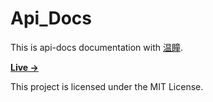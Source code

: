 # Api_Docs

This is api-docs documentation with [温瞳](https://www.caiths.com).

[**Live →**](https://iot-docs.caiths.com)

This project is licensed under the MIT License.

